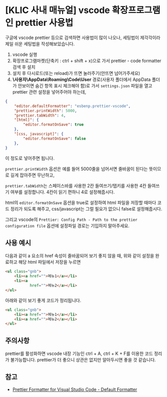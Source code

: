 # [KLIC 사내 매뉴얼] vscode 확장프로그램인 prettier 사용법

구글에 vscode prettier 등으로 검색하면 사용법이 많이 나오나, 세팅법이 제각각이라 제일 쉬운 세팅법을 작성해보았습니다.

1. vscode 실행
2. 확장프로그램마켓(단축키 : ctrl + shift + x)으로 가서 prettier - code formatter 검색 후 설치
3. 설치 후 다시로드(또는 reload)가 뜨면 눌러주기(안뜨면 넘어가주세요)
4. **\사용자\AppData\Roaming\Code\User** 경로(사용자 폴더에서 AppData 폴더가 안보이면 숨긴 항목 표시 체크해야 함)로 가서 ```settings.json``` 파일을 열고 prettier 관련 설정을 넣어주어야 하는데,

```json
{
    "editor.defaultFormatter": "esbenp.prettier-vscode",
    "prettier.printWidth": 5000,
    "prettier.tabWidth": 4,
    "[html]": {
        "editor.formatOnSave": true
    },
    "[css, javascript]": {
        "editor.formatOnSave": false
    },
}
```

이 정도로 넣어주면 됩니다.

```prettier.printWidth``` 옵션은 예를 들어 5000줄을 넘어서면 줄바꿈이 된다는 뜻이므로 길게 잡아주면 무난하고,

```prettier.tabWidth```는 스페이스바를 사용한 2칸 들여쓰기/탭키를 사용한 4칸 들여쓰기 여부를 설정합니다. 4칸이 읽기 편하니 4로 설정해줍시다.

html의 ```editor.formatOnSave``` 옵션을 true로 설정하여 html 파일을 저장할 때마다 코드 정리가 되도록 해주고, css/javascript는 그럴 필요가 없으니 false로 설정해줍시다.

그리고 vscode의 ```Prettier: Config Path - Path to the prettier configuration file``` 옵션에 설정파일 경로는 기입하지 말아주세요.

## 사용 예시

다음과 같이 a 요소의 href 속성이 줄바꿈되어 보기 좋지 않을 때, 위와 같이 설정을 완료하고 해당 html 파일에서 저장을 누르면

```html
<ul class="gnb">
    <li><a href="">메뉴1</a></li>
    <li><a 
           href="">메뉴2</a></li>
</ul>
```

아래와 같이 보기 좋게 코드가 정리됩니다.

```html
<ul class="gnb">
    <li><a href="">메뉴1</a></li>
    <li><a href="">메뉴2</a></li>
</ul>
```

## 주의사항

prettier를 활성화하면 vscode 내장 기능인 ctrl + A, ctrl + K + F를 이용한 코드 정리가 불가능합니다. prettier가 더 좋으니 상관은 없지만 알아두시면 좋을 것 같습니다.

## 참고

- [Prettier Formatter for Visual Studio Code - Default Formatter](https://github.com/prettier/prettier-vscode#default-formatter)
